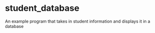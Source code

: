 # student_database
An example program that takes in student information and displays it in a database
